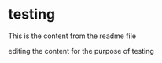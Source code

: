 # testing

This is the content from the readme file

editing the content for the purpose of testing
